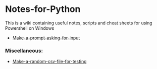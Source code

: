 # Notes-for-Python
This is a wiki containing useful notes, scripts and cheat sheets for using Powershell on Windows

* [Make-a-prompt-asking-for-input](https://github.com/tvs-dk/Notes-for-Python/wiki/Make-a-prompt-asking-for-input)




### Miscellaneous: 
* [Make-a-random-csv-file-for-testing](https://github.com/tvs-dk/Notes-for-Python/wiki/Make-a-random-csv-file-for-testing)
